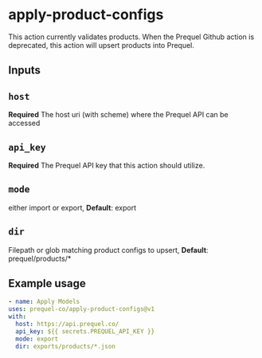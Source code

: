# apply-product-configs

This action currently validates products. When the Prequel Github action is deprecated, this action will upsert products into Prequel. 

## Inputs

## `host`

**Required** The host uri (with scheme) where the Prequel API can be accessed

## `api_key`

**Required** The Prequel API key that this action should utilize. 

## `mode`

either import or export, **Default**: export

## `dir`

Filepath or glob matching product configs to upsert, **Default**: prequel/products/*


## Example usage

```yaml
- name: Apply Models
uses: prequel-co/apply-product-configs@v1
with:
  host: https://api.prequel.co/
  api_key: ${{ secrets.PREQUEL_API_KEY }}
  mode: export
  dir: exports/products/*.json
```

